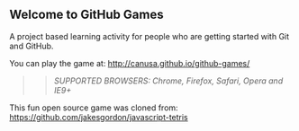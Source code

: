 ## Welcome to GitHub Games

A project based learning activity for people who are getting started with Git and GitHub.

You can play the game at: http://canusa.github.io/github-games/

>> _*SUPPORTED BROWSERS*: Chrome, Firefox, Safari, Opera and IE9+_

This fun open source game was cloned from: https://github.com/jakesgordon/javascript-tetris
